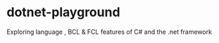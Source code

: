 dotnet-playground
=================

Exploring language , BCL &amp; FCL features of C# and the .net framework
